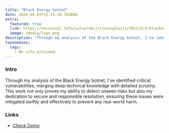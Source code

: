 ```yaml
---
title: "Black Energy botnet"
date: 2024-04-03T12:11:28.783608
extra:
  featured: true
  link: https://securesql.info/vulnerabilitiesexploits/2013/5/2/blackenergy-botnet-0days
  image: /media/logo.png
description: "Through my analysis of the Black Energy botnet, I've identified critical vulnerabilities, merging deep technical knowledge with detailed scrutiny. This work not only proves my ability to detect unseen risks but also my dedication to secure and responsible resolution, ensuring these issues were mitigated swiftly and effectively to prevent any real-world harm."
taxonomies:
  tags:
    - No info provided.
---
```

### Intro

Through my analysis of the Black Energy botnet, I've identified critical vulnerabilities, merging deep technical knowledge with detailed scrutiny. This work not only proves my ability to detect unseen risks but also my dedication to secure and responsible resolution, ensuring these issues were mitigated swiftly and effectively to prevent any real-world harm.

### Links

- [Check Demo](https://securesql.info/vulnerabilitiesexploits/2013/5/2/blackenergy-botnet-0days)
